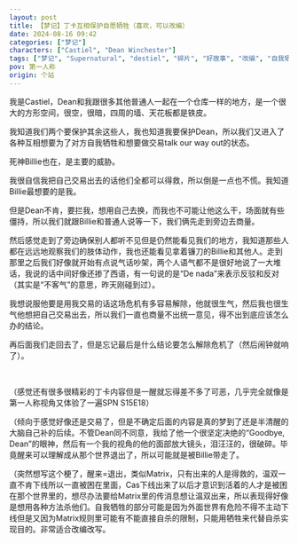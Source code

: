 ```yaml
---
layout: post
title: 【梦记】丁卡互相保护自愿牺牲（喜欢，可以改编）
date: 2024-08-16 09:42
categories: ["梦记"]
characters: ["Castiel", "Dean Winchester"]
tags: ["梦记", "Supernatural", "destiel", "碎片", "好故事", "改编", "自我牺牲", "西班牙语", "dreamwalk"]
pov: 第一人称
origin: 个站
---
```


我是Castiel，Dean和我跟很多其他普通人一起在一个仓库一样的地方，是一个很大的方形空间，很空，很暗，四周的墙、天花板都是铁皮。

我知道我们两个要保护其余这些人，我也知道我要保护Dean，所以我们又进入了各种互相想要为了对方自我牺牲和想要做交易talk our way out的状态。

死神Billie也在，是主要的威胁。

我很自信我把自己交易出去的话他们全都可以得救，所以倒是一点也不慌。我知道Billie最想要的是我。

但是Dean不肯，要拦我，想用自己去换，而我也不可能让他这么干，场面就有些僵持，所以我们就跟Billie和普通人说等一下，我们俩先走到旁边去商量。

然后感觉走到了旁边确保别人都听不见但是仍然能看见我们的地方，我知道那些人都在远远地观察我们的肢体动作，我也还能看见拿着镰刀的Billie和其他人。走到那里之后我们好像就开始有点说气话吵架，两个人语气都不是很好地说了一大堆话，我说的话中间好像还掺了西语，有一句说的是“De nada”来表示反驳和反对（其实是“不客气”的意思，昨天刚碰到过）。

我想说服他要是用我交易的话这场危机有多容易解除，他就很生气，然后我也很生气他想把自己交易出去，所以我们一直也商量不出统一意见，得不出到底应该怎么办的结论。

再后面我们走回去了，但是忘记最后是什么结论要怎么解除危机了（然后闹钟就响了）。

<br>

（感觉还有很多很精彩的丁卡内容但是一醒就忘得差不多了可恶，几乎完全就像是第一人称视角又体验了一遍SPN S15E18）

（倾向于感觉好像还是交易了，但是不确定后面的内容是真的梦到了还是半清醒的大脑自己补的后续。不管Dean同不同意，我给了他一个很坚定决绝的“Goodbye, Dean”的眼神，然后有一个我的视角的他的面部放大镜头，泪汪汪的，很破碎。毕竟醒来可以理解成从那个世界退出了，所以可能就是被Billie带走了。

（突然想写这个梗了，醒来=退出，类似Matrix，只有出来的人是得救的，温双一直不肯下线所以一直被困在里面，Cas下线出来了以后才意识到活着的人才是被困在那个世界里的，想尽办法要给Matrix里的传消息想让温双出来，所以表现得好像是想用各种方法杀他们。自我牺牲的部分可能是因为外面世界有危险不得不主动下线但是又因为Matrix规则里可能有不能直接自杀的限制，只能用牺牲来代替自杀实现目的。非常适合改编改写。
